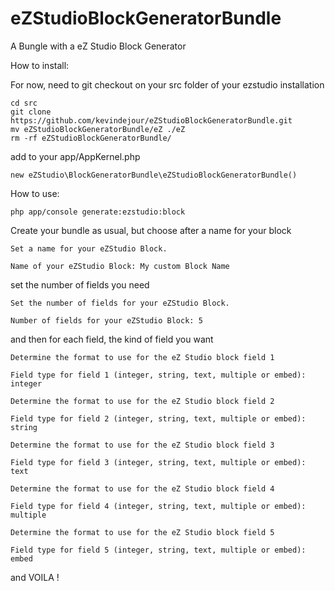 # eZStudioBlockGeneratorBundle
A Bungle with a eZ Studio Block Generator


How to install:

For now, need to git checkout on your src folder of your ezstudio installation

```
cd src
git clone https://github.com/kevindejour/eZStudioBlockGeneratorBundle.git
mv eZStudioBlockGeneratorBundle/eZ ./eZ
rm -rf eZStudioBlockGeneratorBundle/

```
add to your app/AppKernel.php

```
new eZStudio\BlockGeneratorBundle\eZStudioBlockGeneratorBundle()

```


How to use:
```
php app/console generate:ezstudio:block
```
Create your bundle as usual, but choose after a name for your block
```
Set a name for your eZStudio Block.

Name of your eZStudio Block: My custom Block Name
```

set the number of fields you need

```
Set the number of fields for your eZStudio Block.

Number of fields for your eZStudio Block: 5

```

and then for each field, the kind of field you want

```
Determine the format to use for the eZ Studio block field 1

Field type for field 1 (integer, string, text, multiple or embed): integer

Determine the format to use for the eZ Studio block field 2

Field type for field 2 (integer, string, text, multiple or embed): string

Determine the format to use for the eZ Studio block field 3

Field type for field 3 (integer, string, text, multiple or embed): text

Determine the format to use for the eZ Studio block field 4

Field type for field 4 (integer, string, text, multiple or embed): multiple

Determine the format to use for the eZ Studio block field 5

Field type for field 5 (integer, string, text, multiple or embed): embed

```

and VOILA !
